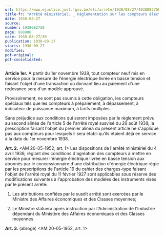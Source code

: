 ```yaml
---
url: https://www.ejustice.just.fgov.be/eli/arrete/1938/08/27/1938082750/justel
title-fr: "Arrêté ministériel. _ Réglementation sur les compteurs électriques. _ Conditions d'approbation des modèles de compteurs ordinaires servant à la mesure de l'énergie électrique livrée en basse tension."
date: 1938-08-27
source:
number: 1938082750
page: 888888
case: 1938-08-27/30
publication: 1938-09-17
starts: 1938-09-27
modifies:
pdf-original:
pdf-consolidated:
---
```


**Article 1er.** A partir du 1er novembre 1938, tout compteur neuf mis en service pour la mesure de l'énergie électrique livrée en basse tension et faisant l'objet d'une transaction ou donnant lieu au paiement d'une redevance sera d'un modèle approuvé.

Provisoirement, ne sont pas soumis à cette obligation, les compteurs spéciaux tels que les compteurs à prépaiement, à dépassement, à indicateur de puissance maximum, à tarifs multiples.

Sans préjudice aux conditions qui seront imposées par le règlement prévu au second alinéa de l'article 5 de l'arrêté royal susvisé du 26 août 1938, la prescription faisant l'objet du premier alinéa du présent article ne s'applique pas aux compteurs pour lesquels il sera établi qu'ils étaient déjà en service à la date du 1er novembre 1938.

**Art. 2.** <AM 20-05-1952, art. 1> Les dispositions de l'arrêté ministériel du 4 avril 1936, réglant des conditions d'agréation des compteurs à mettre en service pour mesurer l'énergie éléctrique livrée en basse tension aux abonnés par le concessionnaire d'une distribution d'énergie électrique régie par les prescriptions de l'article 19 du cahier des charges-type faisant l'objet de l'arrêté royal du 11 février 1927 sont applicables sous réserve des modifications suivantes à l'approbation des modèles des instruments visés par le présent arrêté:

1. Les attributions confiées par le susdit arrêté sont exercées par le Ministre des Affaires économiques et des Classes moyennes;

2. Le Ministre statuera après instruction par l'Administration de l'Industrie dépendant du Ministère des Affaires économiques et des Classes moyennes.

**Art. 3.** (abrogé) <AM 20-05-1952, art. 1>
